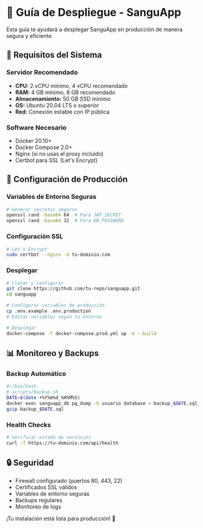 # 🚀 Guía de Despliegue - SanguApp

Esta guía te ayudará a desplegar SanguApp en producción de manera segura y eficiente.

## 🎯 Requisitos del Sistema

### Servidor Recomendado
- **CPU:** 2 vCPU mínimo, 4 vCPU recomendado
- **RAM:** 4 GB mínimo, 8 GB recomendado  
- **Almacenamiento:** 50 GB SSD mínimo
- **OS:** Ubuntu 20.04 LTS o superior
- **Red:** Conexión estable con IP pública

### Software Necesario
- Docker 20.10+
- Docker Compose 2.0+
- Nginx (si no usas el proxy incluido)
- Certbot para SSL (Let's Encrypt)

## 🔐 Configuración de Producción

### Variables de Entorno Seguras
```bash
# Generar secretos seguros
openssl rand -base64 64  # Para JWT_SECRET
openssl rand -base64 32  # Para DB_PASSWORD
```

### Configuración SSL
```bash
# Let's Encrypt
sudo certbot --nginx -d tu-dominio.com
```

### Desplegar
```bash
# Clonar y configurar
git clone https://github.com/tu-repo/sanguapp.git
cd sanguapp

# Configurar variables de producción
cp .env.example .env.production
# Editar variables según tu entorno

# Desplegar
docker-compose -f docker-compose.prod.yml up -d --build
```

## 📊 Monitoreo y Backups

### Backup Automático
```bash
#!/bin/bash
# scripts/backup.sh
DATE=$(date +%Y%m%d_%H%M%S)
docker exec sanguapp_db pg_dump -U usuario database > backup_$DATE.sql
gzip backup_$DATE.sql
```

### Health Checks
```bash
# Verificar estado de servicios
curl -f https://tu-dominio.com/api/health
```

## 🔒 Seguridad

- Firewall configurado (puertos 80, 443, 22)
- Certificados SSL válidos
- Variables de entorno seguras
- Backups regulares
- Monitoreo de logs

¡Tu instalación está lista para producción! 🎉
